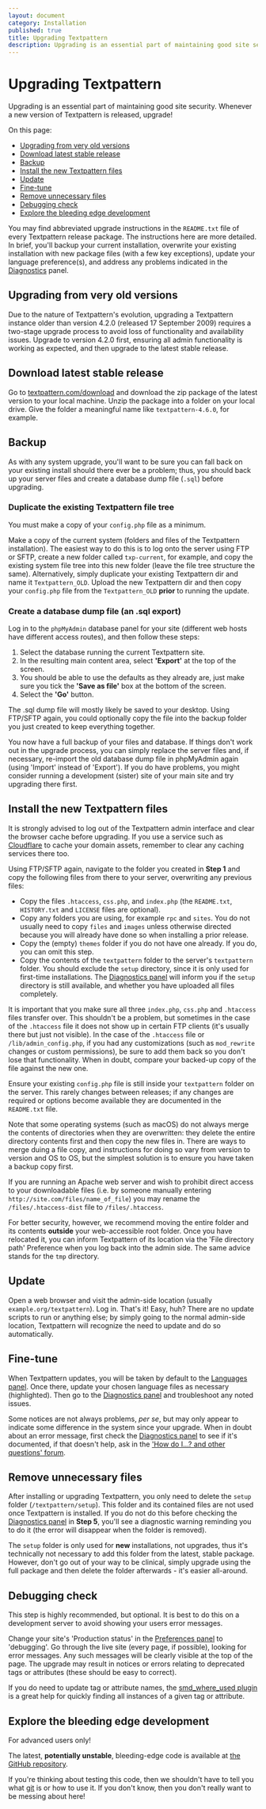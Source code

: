 ```yaml
---
layout: document
category: Installation
published: true
title: Upgrading Textpattern
description: Upgrading is an essential part of maintaining good site security. Whenever a new version of Textpattern is released, upgrade!
---
```


# Upgrading Textpattern

Upgrading is an essential part of maintaining good site security. Whenever a new version of Textpattern is released, upgrade!

On this page:

* [Upgrading from very old versions](#upgrading-from-very-old-versions)
* [Download latest stable release](#download-latest-stable-release)
* [Backup](#backup)
* [Install the new Textpattern files](#install-the-new-textpattern-files)
* [Update](#update)
* [Fine-tune](#fine-tune)
* [Remove unnecessary files](#remove-unnecessary-files)
* [Debugging check](#debugging-check)
* [Explore the bleeding edge development](#explore-the-bleeding-edge-development)

You may find abbreviated upgrade instructions in the `README.txt` file of every Textpattern release package. The instructions here are more detailed. In brief, you'll backup your current installation, overwrite your existing installation with new package files (with a few key exceptions), update your language preference(s), and address any problems indicated in the [Diagnostics](https://docs.textpattern.com/administration/diagnostics-panel) panel.

## Upgrading from very old versions

Due to the nature of Textpattern's evolution, upgrading a Textpattern instance older than version 4.2.0 (released 17 September 2009) requires a two-stage upgrade process to avoid loss of functionality and availability issues. Upgrade to version 4.2.0 first, ensuring all admin functionality is working as expected, and then upgrade to the latest stable release.

## Download latest stable release

Go to [textpattern.com/download](https://textpattern.com/download) and download the zip package of the latest version to your local machine. Unzip the package into a folder on your local drive. Give the folder a meaningful name like `textpattern-4.6.0`, for example.

## Backup

As with any system upgrade, you'll want to be sure you can fall back on your existing install should there ever be a problem; thus, you should back up your server files and create a database dump file (`.sql`) before upgrading.

### Duplicate the existing Textpattern file tree

You must make a copy of your `config.php` file as a minimum.

Make a copy of the current system (folders and files of the Textpattern installation). The easiest way to do this is to log onto the server using FTP or SFTP, create a new folder called `txp-current`, for example, and copy the existing system file tree into this new folder (leave the file tree structure the same). Alternatively, simply duplicate your existing Textpattern dir and name it `Textpattern_OLD`. Upload the new Textpattern dir and then copy your `config.php` file from the `Textpattern_OLD` **prior** to running the update.

### Create a database dump file (an .sql export)

Log in to the `phpMyAdmin` database panel for your site (different web hosts have different access routes), and then follow these steps:

1. Select the database running the current Textpattern site.
2. In the resulting main content area, select **'Export'** at the top of the screen.
3. You should be able to use the defaults as they already are, just make sure you tick the **'Save as file'** box at the bottom of the screen.
4. Select the **'Go'** button.

The .sql dump file will mostly likely be saved to your desktop. Using FTP/SFTP again, you could optionally copy the file into the backup folder you just created to keep everything together.

You now have a full backup of your files and database. If things don't work out in the upgrade process, you can simply replace the server files and, if necessary, re-import the old database dump file in phpMyAdmin again (using 'Import' instead of 'Export'). If you do have problems, you might consider running a development (sister) site of your main site and try upgrading there first.

## Install the new Textpattern files

It is strongly advised to log out of the Textpattern admin interface and clear the browser cache before upgrading. If you use a service such as [Cloudflare](https://www.cloudflare.com) to cache your domain assets, remember to clear any caching services there too.

Using FTP/SFTP again, navigate to the folder you created in **Step 1** and copy the following files from there to your server, overwriting any previous files:

* Copy the files `.htaccess`, `css.php`, and `index.php` (the `README.txt`, `HISTORY.txt` and `LICENSE` files are optional).
* Copy any folders you are using, for example `rpc` and `sites`. You do not usually need to copy `files` and `images` unless otherwise directed because you will already have done so when installing a prior release.
* Copy the (empty) `themes` folder if you do not have one already. If you do, you can omit this step.
* Copy the contents of the `textpattern` folder to the server's `textpattern` folder. You should exclude the `setup` directory, since it is only used for first-time installations. The [Diagnostics panel](https://docs.textpattern.com/administration/diagnostics-panel) will inform you if the `setup` directory is still available, and whether you have uploaded all files completely.

It is important that you make sure all three `index.php`, `css.php` and `.htaccess` files transfer over. This shouldn't be a problem, but sometimes in the case of the `.htaccess` file it does not show up in certain FTP clients (it's usually there but just not visible). In the case of the `.htaccess` file or `/lib/admin_config.php`, if you had any customizations (such as `mod_rewrite` changes or custom permissions), be sure to add them back so you don't lose that functionality. When in doubt, compare your backed-up copy of the file against the new one.

Ensure your existing `config.php` file is still inside your `textpattern` folder on the server. This rarely changes between releases; if any changes are required or options become available they are documented in the `README.txt` file.

Note that some operating systems (such as macOS) do not always merge the contents of directories when they are overwritten: they delete the entire directory contents first and then copy the new files in. There are ways to merge duing a file copy, and instructions for doing so vary from version to version and OS to OS, but the simplest solution is to ensure you have taken a backup copy first.

If you are running an Apache web server and wish to prohibit direct access to your downloadable files (i.e. by someone manually entering `http://site.com/files/name_of_file`) you may rename the `/files/.htaccess-dist` file to `/files/.htaccess`.

For better security, however, we recommend moving the entire folder and its contents **outside** your web-accessible root folder. Once you have relocated it, you can inform Textpattern of its location via the 'File directory path' Preference when you log back into the admin side. The same advice stands for the `tmp` directory.

## Update

Open a web browser and visit the admin-side location (usually `example.org/textpattern`). Log in. That's it! Easy, huh? There are no update scripts to run or anything else; by simply going to the normal admin-side location, Textpattern will recognize the need to update and do so automatically.

## Fine-tune

When Textpattern updates, you will be taken by default to the [Languages panel](https://docs.textpattern.com/administration/languages-panel). Once there, update your chosen language files as necessary (highlighted). Then go to the [Diagnostics panel](https://docs.textpattern.com/administration/diagnostics-panel) and troubleshoot any noted issues.

Some notices are not always problems, *per se*, but may only appear to indicate some difference in the system since your upgrade. When in doubt about an error message, first check the [Diagnostics panel](https://docs.textpattern.com/administration/diagnostics-panel) to see if it's documented, if that doesn't help, ask in the ['How do I…? and other questions' forum](https://forum.textpattern.io/).

## Remove unnecessary files

After installing or upgrading Textpattern, you only need to delete the `setup` folder (`/textpattern/setup`). This folder and its contained files are not used once Textpattern is installed. If you do not do this before checking the [Diagnostics panel](https://docs.textpattern.com/administration/diagnostics-panel) in **Step 5**, you'll see a diagnostic warning reminding you to do it (the error will disappear when the folder is removed).

The `setup` folder is only used for **new** installations, not upgrades, thus it's technically not necessary to add this folder from the latest, stable package. However, don't go out of your way to be clinical, simply upgrade using the full package and then delete the folder afterwards - it's easier all-around.

## Debugging check

This step is highly recommended, but optional. It is best to do this on a development server to avoid showing your users error messages.

Change your site's 'Production status' in the [Preferences panel](https://docs.textpattern.com/administration/preferences-panel) to 'debugging'. Go through the live site (every page, if possible), looking for error messages. Any such messages will be clearly visible at the top of the page. The upgrade may result in notices or errors relating to deprecated tags or attributes (these should be easy to correct).

If you do need to update tag or attribute names, the [smd_where_used plugin](https://forum.textpattern.io/viewtopic.php?id=27493) is a great help for quickly finding all instances of a given tag or attribute.

## Explore the bleeding edge development

For advanced users only!

The latest, **potentially unstable**, bleeding-edge code is available at [the GitHub repository](https://github.com/textpattern/textpattern).

If you're thinking about testing this code, then we shouldn't have to tell you what [git](https://git-scm.com) is or how to use it. If you don't know, then you don't really want to be messing about here!

